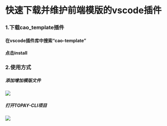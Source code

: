 # 快速下载并维护前端模版的vscode插件

### 1.下载cao_template插件

#### 在vscode插件库中搜索“cao-template”
#### 点击install


### 2.使用方式
##### 添加增加模版文件
![](https://tpdoc.cn/front/static/gif/cao_template_1.png)

##### 打开TOPAY-CLI项目
![](https://tpdoc.cn/front/static/gif/cao_template_2.png)